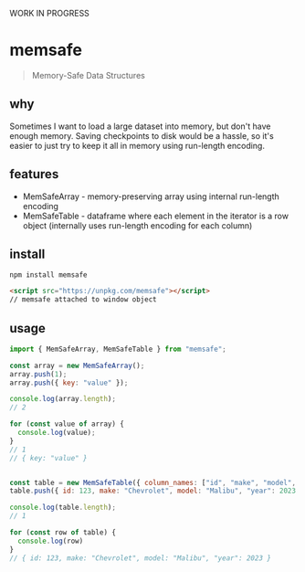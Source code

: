 WORK IN PROGRESS

# memsafe
> Memory-Safe Data Structures

## why
Sometimes I want to load a large dataset into memory, but don't have enough memory.  Saving checkpoints to disk would be a hassle, so it's easier to just try to keep it all in memory using run-length encoding.

## features
- MemSafeArray - memory-preserving array using internal run-length encoding
- MemSafeTable - dataframe where each element in the iterator is a row object (internally uses run-length encoding for each column)

## install
```
npm install memsafe
```
```html
<script src="https://unpkg.com/memsafe"></script>
// memsafe attached to window object
```

## usage
```js
import { MemSafeArray, MemSafeTable } from "memsafe";

const array = new MemSafeArray();
array.push(1);
array.push({ key: "value" });

console.log(array.length);
// 2

for (const value of array) {
  console.log(value);
}
// 1
// { key: "value" }


const table = new MemSafeTable({ column_names: ["id", "make", "model", "year"] });
table.push({ id: 123, make: "Chevrolet", model: "Malibu", "year": 2023 });

console.log(table.length);
// 1

for (const row of table) {
  console.log(row)
}
// { id: 123, make: "Chevrolet", model: "Malibu", "year": 2023 }
```
